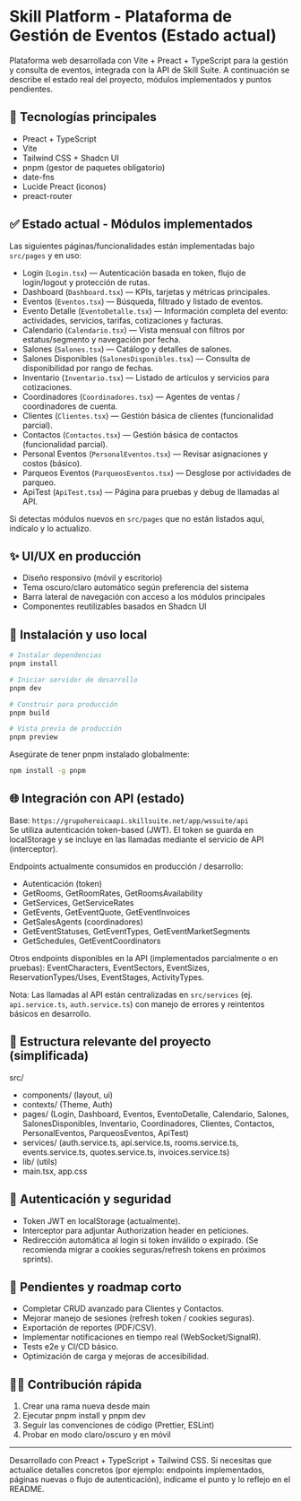 # Skill Platform - Plataforma de Gestión de Eventos (Estado actual)

Plataforma web desarrollada con Vite + Preact + TypeScript para la gestión y consulta de eventos, integrada con la API de Skill Suite. A continuación se describe el estado real del proyecto, módulos implementados y puntos pendientes.

## 🚀 Tecnologías principales

- Preact + TypeScript
- Vite
- Tailwind CSS + Shadcn UI
- pnpm (gestor de paquetes obligatorio)
- date-fns
- Lucide Preact (iconos)
- preact-router

## ✅ Estado actual - Módulos implementados

Las siguientes páginas/funcionalidades están implementadas bajo `src/pages` y en uso:

- Login (`Login.tsx`) — Autenticación basada en token, flujo de login/logout y protección de rutas.
- Dashboard (`Dashboard.tsx`) — KPIs, tarjetas y métricas principales.
- Eventos (`Eventos.tsx`) — Búsqueda, filtrado y listado de eventos.
- Evento Detalle (`EventoDetalle.tsx`) — Información completa del evento: actividades, servicios, tarifas, cotizaciones y facturas.
- Calendario (`Calendario.tsx`) — Vista mensual con filtros por estatus/segmento y navegación por fecha.
- Salones (`Salones.tsx`) — Catálogo y detalles de salones.
- Salones Disponibles (`SalonesDisponibles.tsx`) — Consulta de disponibilidad por rango de fechas.
- Inventario (`Inventario.tsx`) — Listado de artículos y servicios para cotizaciones.
- Coordinadores (`Coordinadores.tsx`) — Agentes de ventas / coordinadores de cuenta.
- Clientes (`Clientes.tsx`) — Gestión básica de clientes (funcionalidad parcial).
- Contactos (`Contactos.tsx`) — Gestión básica de contactos (funcionalidad parcial).
- Personal Eventos (`PersonalEventos.tsx`) — Revisar asignaciones y costos (básico).
- Parqueos Eventos (`ParqueosEventos.tsx`) — Desglose por actividades de parqueo.
- ApiTest (`ApiTest.tsx`) — Página para pruebas y debug de llamadas al API.

Si detectas módulos nuevos en `src/pages` que no están listados aquí, indícalo y lo actualizo.

## ✨ UI/UX en producción

- Diseño responsivo (móvil y escritorio)
- Tema oscuro/claro automático según preferencia del sistema
- Barra lateral de navegación con acceso a los módulos principales
- Componentes reutilizables basados en Shadcn UI

## 🔧 Instalación y uso local

```bash
# Instalar dependencias
pnpm install

# Iniciar servidor de desarrollo
pnpm dev

# Construir para producción
pnpm build

# Vista previa de producción
pnpm preview
```

Asegúrate de tener pnpm instalado globalmente:

```bash
npm install -g pnpm
```

## 🌐 Integración con API (estado)

Base: `https://grupoheroicaapi.skillsuite.net/app/wssuite/api`  
Se utiliza autenticación token-based (JWT). El token se guarda en localStorage y se incluye en las llamadas mediante el servicio de API (interceptor).

Endpoints actualmente consumidos en producción / desarrollo:

- Autenticación (token)
- GetRooms, GetRoomRates, GetRoomsAvailability
- GetServices, GetServiceRates
- GetEvents, GetEventQuote, GetEventInvoices
- GetSalesAgents (coordinadores)
- GetEventStatuses, GetEventTypes, GetEventMarketSegments
- GetSchedules, GetEventCoordinators

Otros endpoints disponibles en la API (implementados parcialmente o en pruebas): EventCharacters, EventSectors, EventSizes, ReservationTypes/Uses, EventStages, ActivityTypes.

Nota: Las llamadas al API están centralizadas en `src/services` (ej. `api.service.ts`, `auth.service.ts`) con manejo de errores y reintentos básicos en desarrollo.

## 📁 Estructura relevante del proyecto (simplificada)

src/

- components/ (layout, ui)
- contexts/ (Theme, Auth)
- pages/ (Login, Dashboard, Eventos, EventoDetalle, Calendario, Salones, SalonesDisponibles, Inventario, Coordinadores, Clientes, Contactos, PersonalEventos, ParqueosEventos, ApiTest)
- services/ (auth.service.ts, api.service.ts, rooms.service.ts, events.service.ts, quotes.service.ts, invoices.service.ts)
- lib/ (utils)
- main.tsx, app.css

## 🔐 Autenticación y seguridad

- Token JWT en localStorage (actualmente).
- Interceptor para adjuntar Authorization header en peticiones.
- Redirección automática al login si token inválido o expirado.
  (Se recomienda migrar a cookies seguras/refresh tokens en próximos sprints).

## 🚧 Pendientes y roadmap corto

- Completar CRUD avanzado para Clientes y Contactos.
- Mejorar manejo de sesiones (refresh token / cookies seguras).
- Exportación de reportes (PDF/CSV).
- Implementar notificaciones en tiempo real (WebSocket/SignalR).
- Tests e2e y CI/CD básico.
- Optimización de carga y mejoras de accesibilidad.

## 👨‍💻 Contribución rápida

1. Crear una rama nueva desde main
2. Ejecutar pnpm install y pnpm dev
3. Seguir las convenciones de código (Prettier, ESLint)
4. Probar en modo claro/oscuro y en móvil

---

Desarrollado con Preact + TypeScript + Tailwind CSS. Si necesitas que actualice detalles concretos (por ejemplo: endpoints implementados, páginas nuevas o flujo de autenticación), indícame el punto y lo reflejo en el README.
